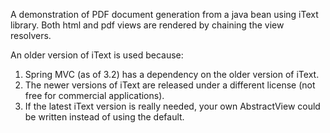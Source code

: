 A demonstration of PDF document generation from a java bean using iText library. Both html and pdf views are rendered by chaining the view resolvers.

An older version of iText is used because:

1. Spring MVC (as of 3.2) has a dependency on the older version of iText.
2. The newer versions of iText are released under a different license (not free for commercial applications).
3. If the latest iText version is really needed, your own AbstractView could be written instead of using the default.
